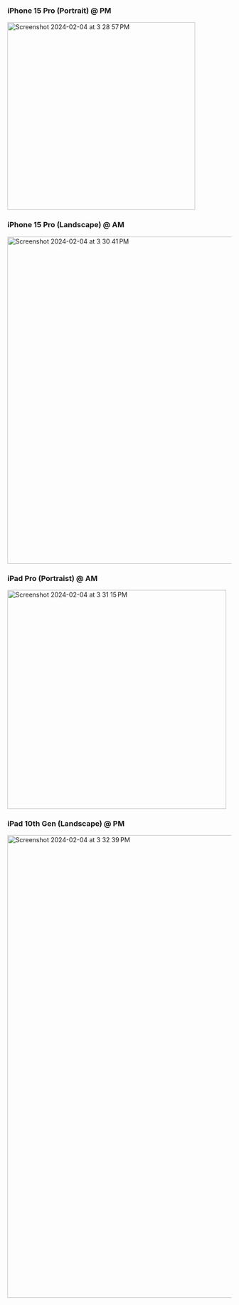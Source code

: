### **iPhone 15 Pro (Portrait) @ PM**
<img width="422" alt="Screenshot 2024-02-04 at 3 28 57 PM" src="https://github.com/kzb0125/Clock_App--M4-/assets/156627859/c3b34401-121f-4439-924d-26add6544a52">

### **iPhone 15 Pro (Landscape) @ AM**
<img width="735" alt="Screenshot 2024-02-04 at 3 30 41 PM" src="https://github.com/kzb0125/Clock_App--M4-/assets/156627859/8d3705e5-2fdb-4e3f-a4b2-bc84c2f0e615">

### **iPad Pro (Portraist) @ AM**
<img width="492" alt="Screenshot 2024-02-04 at 3 31 15 PM" src="https://github.com/kzb0125/Clock_App--M4-/assets/156627859/a643aa04-7580-4a3b-9b02-925d683f90f1">

### **iPad 10th Gen (Landscape) @ PM**
<img width="1040" alt="Screenshot 2024-02-04 at 3 32 39 PM" src="https://github.com/kzb0125/Clock_App--M4-/assets/156627859/cfcadab7-7ace-4667-94f3-68a526da362c">

